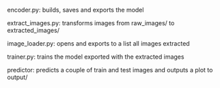 encoder.py: builds, saves and exports the model

extract_images.py: transforms images from raw_images/ to extracted_images/

image_loader.py: opens and exports to a list all images extracted

trainer.py: trains the model exported with the extracted images

predictor: predicts a couple of train and test images and outputs a plot to output/
